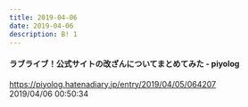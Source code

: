```yaml
---
title: 2019-04-06
date: 2019-04-06
description: B! 1
---
```


#### ラブライブ！公式サイトの改ざんについてまとめてみた - piyolog
https://piyolog.hatenadiary.jp/entry/2019/04/05/064207<br>
2019/04/06 00:50:34<br>


